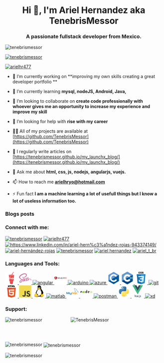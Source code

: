 <h1 align="center">Hi 👋, I'm Ariel Hernandez aka TenebrisMessor</h1>
<h3 align="center">A passionate fullstack developer from Mexico.</h3>

<p align="left"> <img src="https://komarev.com/ghpvc/?username=tenebrismessor&label=Profile%20views&color=0e75b6&style=flat" alt="tenebrismessor" /> </p>

<p align="left"> <a href="https://github.com/ryo-ma/github-profile-trophy"><img src="https://github-profile-trophy.vercel.app/?username=tenebrismessor" alt="tenebrismessor" /></a> </p>

<p align="left"> <a href="https://twitter.com/arielhr477" target="blank"><img src="https://img.shields.io/twitter/follow/arielhr477?logo=twitter&style=for-the-badge" alt="arielhr477" /></a> </p>

- 🔭 I’m currently working on **improving my own skills creating a great developer portfolio **

- 🌱 I’m currently learning **mysql, nodeJS, Android, Java,**

- 👯 I’m looking to collaborate on **create code professionally with whoever gives me an opportunity to increase my experience and improve my skill**

- 🤝 I’m looking for help with **rise with my career**

- 👨‍💻 All of my projects are available at [https://github.com/TenebrisMessor](https://github.com/TenebrisMessor)

- 📝 I regularly write articles on [https://tenebrismessor.github.io/my_launchx_blog/](https://tenebrismessor.github.io/my_launchx_blog/)

- 💬 Ask me about **html, css, js, nodejs, angularjs, vuejs.**

- 📫 How to reach me **arielhryo@hotmail.com**

- ⚡ Fun fact **I am a machine learning a lot of usefull things but I know a lot of useless information too.**

### Blogs posts
<!-- BLOG-POST-LIST:START -->
<!-- BLOG-POST-LIST:END -->

<h3 align="left">Connect with me:</h3>
<p align="left">
<a href="https://dev.to/tenebrismessor" target="blank"><img align="center" src="https://raw.githubusercontent.com/rahuldkjain/github-profile-readme-generator/master/src/images/icons/Social/devto.svg" alt="tenebrismessor" height="30" width="40" /></a>
<a href="https://twitter.com/arielhr477" target="blank"><img align="center" src="https://raw.githubusercontent.com/rahuldkjain/github-profile-readme-generator/master/src/images/icons/Social/twitter.svg" alt="arielhr477" height="30" width="40" /></a>
<a href="https://www.linkedin.com/in/ariel-hern%c3%a1ndez-rojas-943374149/" target="blank"><img align="center" src="https://raw.githubusercontent.com/rahuldkjain/github-profile-readme-generator/master/src/images/icons/Social/linked-in-alt.svg" alt="https://www.linkedin.com/in/ariel-hern%c3%a1ndez-rojas-943374149/" height="30" width="40" /></a>
<a href="https://stackoverflow.com/users/19655315/ariel-hernández-rojas" target="blank"><img align="center" src="https://raw.githubusercontent.com/rahuldkjain/github-profile-readme-generator/master/src/images/icons/Social/stack-overflow.svg" alt="ariel-hernández-rojas" height="30" width="40" /></a>
<a href="https://codesandbox.io/u/TenebrisMessor" target="blank"><img align="center" src="https://raw.githubusercontent.com/rahuldkjain/github-profile-readme-generator/master/src/images/icons/Social/codesandbox.svg" alt="tenebrismessor" height="30" width="40" /></a>
<a href="https://www.facebook.com/sirfcap" target="blank"><img align="center" src="https://raw.githubusercontent.com/rahuldkjain/github-profile-readme-generator/master/src/images/icons/Social/facebook.svg" alt="ariel hernandez" height="30" width="40" /></a>
<a href="https://instagram.com/ariel_t_br" target="blank"><img align="center" src="https://raw.githubusercontent.com/rahuldkjain/github-profile-readme-generator/master/src/images/icons/Social/instagram.svg" alt="ariel_t_br" height="30" width="40" /></a>
</p>

<h3 align="left">Languages and Tools:</h3>
<p align="left"><a href="https://gulpjs.com" target="_blank" rel="noreferrer"> <img src="https://raw.githubusercontent.com/devicons/devicon/master/icons/gulp/gulp-plain.svg" alt="gulp" width="40" height="40"/> </a> <a href="https://sass-lang.com" target="_blank" rel="noreferrer"> <img src="https://raw.githubusercontent.com/devicons/devicon/master/icons/sass/sass-original.svg" alt="sass" width="40" height="40"/> </a><a href="https://angular.io" target="_blank" rel="noreferrer"> <img src="https://angular.io/assets/images/logos/angular/angular.svg" alt="angular" width="40" height="40"/> </a> <a href="https://angular.io" target="_blank" rel="noreferrer"> <img src="https://raw.githubusercontent.com/devicons/devicon/master/icons/angularjs/angularjs-original-wordmark.svg" alt="angularjs" width="40" height="40"/> </a> <a href="https://www.arduino.cc/" target="_blank" rel="noreferrer"> <img src="https://cdn.worldvectorlogo.com/logos/arduino-1.svg" alt="arduino" width="40" height="40"/> </a> <a href="https://azure.microsoft.com/en-in/" target="_blank" rel="noreferrer"> <img src="https://www.vectorlogo.zone/logos/microsoft_azure/microsoft_azure-icon.svg" alt="azure" width="40" height="40"/> </a> <a href="https://www.cprogramming.com/" target="_blank" rel="noreferrer"> <img src="https://raw.githubusercontent.com/devicons/devicon/master/icons/c/c-original.svg" alt="c" width="40" height="40"/> </a> <a href="https://www.w3schools.com/cpp/" target="_blank" rel="noreferrer"> <img src="https://raw.githubusercontent.com/devicons/devicon/master/icons/cplusplus/cplusplus-original.svg" alt="cplusplus" width="40" height="40"/> </a> <a href="https://www.w3schools.com/css/" target="_blank" rel="noreferrer"> <img src="https://raw.githubusercontent.com/devicons/devicon/master/icons/css3/css3-original-wordmark.svg" alt="css3" width="40" height="40"/> </a> <a href="https://git-scm.com/" target="_blank" rel="noreferrer"> <img src="https://www.vectorlogo.zone/logos/git-scm/git-scm-icon.svg" alt="git" width="40" height="40"/> </a> <a href="https://www.w3.org/html/" target="_blank" rel="noreferrer"> <img src="https://raw.githubusercontent.com/devicons/devicon/master/icons/html5/html5-original-wordmark.svg" alt="html5" width="40" height="40"/> </a> <a href="https://developer.mozilla.org/en-US/docs/Web/JavaScript" target="_blank" rel="noreferrer"> <img src="https://raw.githubusercontent.com/devicons/devicon/master/icons/javascript/javascript-original.svg" alt="javascript" width="40" height="40"/> </a> <a href="https://www.linux.org/" target="_blank" rel="noreferrer"> <img src="https://raw.githubusercontent.com/devicons/devicon/master/icons/linux/linux-original.svg" alt="linux" width="40" height="40"/> </a> <a href="https://www.mathworks.com/" target="_blank" rel="noreferrer"> <img src="https://upload.wikimedia.org/wikipedia/commons/2/21/Matlab_Logo.png" alt="matlab" width="40" height="40"/> </a> <a href="https://www.mysql.com/" target="_blank" rel="noreferrer"> <img src="https://raw.githubusercontent.com/devicons/devicon/master/icons/mysql/mysql-original-wordmark.svg" alt="mysql" width="40" height="40"/> </a> <a href="https://nodejs.org" target="_blank" rel="noreferrer"> <img src="https://raw.githubusercontent.com/devicons/devicon/master/icons/nodejs/nodejs-original-wordmark.svg" alt="nodejs" width="40" height="40"/> </a> <a href="https://postman.com" target="_blank" rel="noreferrer"> <img src="https://www.vectorlogo.zone/logos/getpostman/getpostman-icon.svg" alt="postman" width="40" height="40"/> </a> <a href="https://www.python.org" target="_blank" rel="noreferrer"> <img src="https://raw.githubusercontent.com/devicons/devicon/master/icons/python/python-original.svg" alt="python" width="40" height="40"/> </a> <a href="https://vuejs.org/" target="_blank" rel="noreferrer"> <img src="https://raw.githubusercontent.com/devicons/devicon/master/icons/vuejs/vuejs-original-wordmark.svg" alt="vuejs" width="40" height="40"/> </a> <a href="https://www.adobe.com/products/xd.html" target="_blank" rel="noreferrer"> <img src="https://cdn.worldvectorlogo.com/logos/adobe-xd.svg" alt="xd" width="40" height="40"/> </a> </p>

<h3 align="left">Support:</h3>
<p><a href="https://www.buymeacoffee.com/tenebrismessor"> <img align="left" src="https://cdn.buymeacoffee.com/buttons/v2/default-yellow.png" height="50" width="210" alt="tenebrismessor" /></a><a href="https://ko-fi.com/TenebrisMessor"> <img align="left" src="https://cdn.ko-fi.com/cdn/kofi3.png?v=3" height="50" width="210" alt="TenebrisMessor" /></a></p><br><br>

<br><p><img align="left" src="https://github-readme-stats.vercel.app/api/top-langs?username=tenebrismessor&show_icons=true&locale=en&layout=compact" alt="tenebrismessor" /></p>

<p>&nbsp;<img align="center" src="https://github-readme-stats.vercel.app/api?username=tenebrismessor&show_icons=true&locale=en" alt="tenebrismessor" /></p>

<p><img align="center" src="https://github-readme-streak-stats.herokuapp.com/?user=tenebrismessor&" alt="tenebrismessor" /></p>
